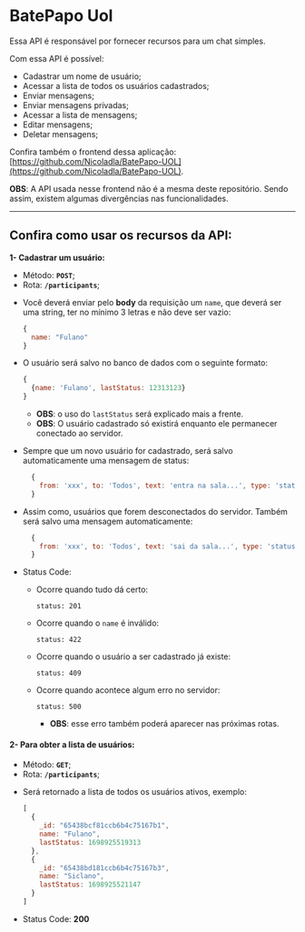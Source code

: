 # BatePapo Uol

Essa API é responsável por fornecer recursos para um chat simples.

Com essa API é possível:

- Cadastrar um nome de usuário;
- Acessar a lista de todos os usuários cadastrados;
- Enviar mensagens;
- Enviar mensagens privadas;
- Acessar a lista de mensagens;
- Editar mensagens;
- Deletar mensagens;

Confira também o frontend dessa aplicação: [https://github.com/Nicoladla/BatePapo-UOL](https://github.com/Nicoladla/BatePapo-UOL).

**OBS**: A API usada nesse frontend não é a mesma deste repositório. Sendo assim, existem algumas divergências nas funcionalidades.

---

## Confira como usar os recursos da API:

**1- Cadastrar um usuário:**

- Método: **`POST`**;
- Rota: **`/participants`**;

* Você deverá enviar pelo **body** da requisição um `name`, que deverá ser uma string, ter no mínimo 3 letras e não deve ser vazio:

  ```javascript
  {
    name: "Fulano"
  }
  ```

- O usuário será salvo no banco de dados com o seguinte formato:

  ```javascript
  {
    {name: 'Fulano', lastStatus: 12313123}
  }
  ```

  - **OBS**: o uso do `lastStatus` será explicado mais a frente.
  - **OBS**: O usuário cadastrado só existirá enquanto ele permanecer conectado ao servidor.
  
- Sempre que um novo usuário for cadastrado, será salvo automaticamente uma mensagem de status:

  ```javascript
    {
      from: 'xxx', to: 'Todos', text: 'entra na sala...', type: 'status', time: 'HH:MM:SS'
    }
  ```

- Assim como, usuários que forem desconectados do servidor. Também será salvo uma mensagem automaticamente:

  ```javascript
    {
      from: 'xxx', to: 'Todos', text: 'sai da sala...', type: 'status', time: 'HH:MM:SS'
    }
  ```
  
- Status Code:

  - Ocorre quando tudo dá certo:

    ```
    status: 201
    ```

  - Ocorre quando o `name` é inválido:

    ```
    status: 422
    ```

  - Ocorre quando o usuário a ser cadastrado já existe:

    ```
    status: 409
    ```

  - Ocorre quando acontece algum erro no servidor:

    ```
    status: 500
    ```

    - **OBS**: esse erro também poderá aparecer nas próximas rotas.

#### 2- Para obter a lista de usuários:

- Método: **`GET`**;
- Rota: **`/participants`**;

* Será retornado a lista de todos os usuários ativos, exemplo:

  ```javascript
  [
    {
      _id: "65438bcf81ccb6b4c75167b1",
      name: "Fulano",
      lastStatus: 1698925519313
    },
    {
      _id: "65438bd181ccb6b4c75167b3",
      name: "Siclano",
      lastStatus: 1698925521147
    }
  ]
  ```

- Status Code: **200**
